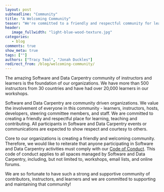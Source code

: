 ```yaml
---
layout: post
subheadline: "Community"
title: "A Welcoming Community"
teaser: "We're committed to a friendly and respectful community for learning, teaching and contributing"
header:
   image_fullwidth: "light-blue-wood-texture.jpg"
categories:
   - blog
comments: true
show_meta: true
tags: [""]
authors: ["Tracy Teal", "Jonah Duckles"]
redirect_from: /blog/welcoming-community/
---
```


The amazing Software and Data Carpentry community of instructors and learners is
the foundation of our organizations. We have more than 500 instructors from 30
countries and have had over 20,000 learners in our workshops.

Software and Data Carpentry are community driven organizations. We value the
involvement of everyone in this community - learners, instructors, hosts,
developers, steering committee members, and staff. We are committed to creating
a friendly and respectful place for learning, teaching and contributing. All
participants in Software and Data Carpentry events or communications are
expected to show respect and courtesy to others.

Core to our organizations is creating a friendly and welcoming community.
Therefore, we would like to reiterate that anyone participating in Software and
Data Carpentry activities must comply with our [Code of Conduct](http://www.datacarpentry.org/code-of-conduct/). This code of
conduct applies to all spaces managed by Software and Data Carpentry, including,
but not limited to, workshops, email lists, and online forums.

We are so fortunate to have such a strong and supportive community of
contributors, instructors, and learners and we are committed to supporting and
maintaining that community!
